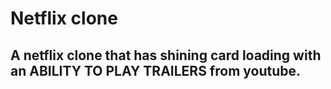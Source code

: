 # Netflix clone
## A netflix clone that has shining card loading with an ABILITY TO PLAY TRAILERS from youtube.


